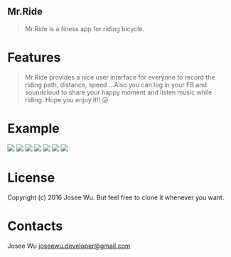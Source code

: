 
## Mr.Ride
>  Mr.Ride is a finess app for riding bicycle. 

# Features
> Mr.Ride provides a nice user interface for everyone to record the riding path, distance, speed ...Also you can log in your FB and soundcloud to share your happy moment and listen music while riding. Hope you enjoy it!! :stuck_out_tongue_winking_eye:

   # Example
![](https://github.com/joseewu/Mr-Ride-iOS/blob/Mr-Ride-iOS0627/ExamplePictures/LoginPage.png)
![](https://github.com/joseewu/Mr-Ride-iOS/blob/Mr-Ride-iOS0627/ExamplePictures/HomePage.png)
![](https://github.com/joseewu/Mr-Ride-iOS/blob/Mr-Ride-iOS0627/ExamplePictures/TrackingPage.png)
![](https://github.com/joseewu/Mr-Ride-iOS/blob/Mr-Ride-iOS0627/ExamplePictures/FinishedPage.png)
![](https://github.com/joseewu/Mr-Ride-iOS/blob/Mr-Ride-iOS0627/ExamplePictures/HistoryPage.png)
![](https://github.com/joseewu/Mr-Ride-iOS/blob/Mr-Ride-iOS0627/ExamplePictures/RidingInformationPage.png)
![](https://github.com/joseewu/Mr-Ride-iOS/blob/Mr-Ride-iOS0627/ExamplePictures/RidingInformationPage_2.png)

 
# License
   Copyright (c) 2016 Josee Wu.
   But feel free to clone it whenever you want.



# Contacts
Josee Wu
joseewu.developer@gmail.com
